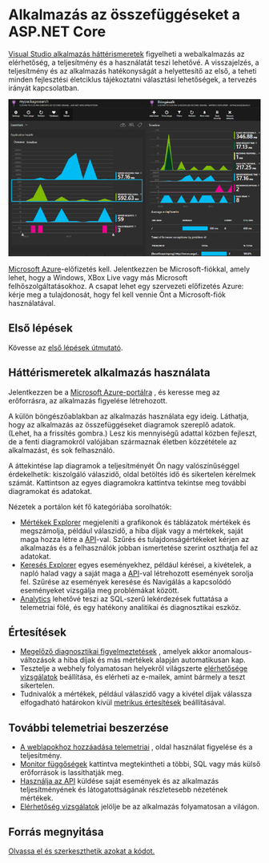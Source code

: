 <properties 
    pageTitle="Alkalmazás az összefüggéseket a ASP.NET Core" 
    description="Webalkalmazások elérhetőségét, a teljesítmény és a használat figyelése" 
    services="application-insights" 
    documentationCenter=".net"
    authors="alancameronwills" 
    manager="douge"/>

<tags 
    ms.service="application-insights" 
    ms.workload="tbd" 
    ms.tgt_pltfrm="ibiza" 
    ms.devlang="na" 
    ms.topic="article" 
    ms.date="08/30/2016" 
    ms.author="awills"/>

# <a name="application-insights-for-aspnet-core"></a>Alkalmazás az összefüggéseket a ASP.NET Core

[Visual Studio alkalmazás háttérismeretek](app-insights-overview.md) figyelheti a webalkalmazás az elérhetőség, a teljesítmény és a használatát teszi lehetővé. A visszajelzés, a teljesítmény és az alkalmazás hatékonyságát a helyettesítő az első, a teheti minden fejlesztési életciklus tájékoztatni választási lehetőségek, a tervezés irányát kapcsolatban.

![Példa](./media/app-insights-asp-net-core/sample.png)

[Microsoft Azure](http://azure.com)-előfizetés kell. Jelentkezzen be Microsoft-fiókkal, amely lehet, hogy a Windows, XBox Live vagy más Microsoft felhőszolgáltatásokhoz. A csapat lehet egy szervezeti előfizetés Azure: kérje meg a tulajdonosát, hogy fel kell vennie Önt a Microsoft-fiók használatával.


## <a name="getting-started"></a>Első lépések

Kövesse az [első lépések útmutató](https://github.com/Microsoft/ApplicationInsights-aspnetcore/wiki/Getting-Started).

## <a name="using-application-insights"></a>Háttérismeretek alkalmazás használata

Jelentkezzen be a [Microsoft Azure-portálra](https://portal.azure.com) , és keresse meg az erőforrásra, az alkalmazás figyelése létrehozott.

A külön böngészőablakban az alkalmazás használata egy ideig. Láthatja, hogy az alkalmazás az összefüggéseket diagramok szereplő adatok. (Lehet, ha a frissítés gombra.) Lesz kis mennyiségű adattal közben fejleszt, de a fenti diagramokról valójában származnak életben közzététele az alkalmazást, és sok felhasználó. 

A áttekintése lap diagramok a teljesítményét Ön nagy valószínűséggel érdekelhetik: kiszolgáló válaszidő, oldal betöltés idő és sikertelen kérelmek számát. Kattintson az egyes diagramokra kattintva tekintse meg további diagramokat és adatokat.

Nézetek a portálon két fő kategóriába sorolhatók:

* [Mértékek Explorer](app-insights-metrics-explorer.md) megjeleníti a grafikonok és táblázatok mértékek és megszámolja, például válaszidő, a hiba díjak vagy a mértékek, saját maga hozza létre a [API](app-insights-api-custom-events-metrics.md)-val. Szűrés és tulajdonságértékeket kérjen az alkalmazás és a felhasználók jobban ismertetése szerint oszthatja fel az adatokat.
* [Keresés Explorer](app-insights-diagnostic-search.md) egyes eseményekhez, például kérései, a kivételek, a napló halad vagy a saját maga a [API](app-insights-api-custom-events-metrics.md)-val létrehozott események sorolja fel. Szűrése az események keresése és Navigálás a kapcsolódó eseményeket vizsgálja meg problémákat között.
* [Analytics](app-insights-analytics.md) lehetővé teszi az SQL-szerű lekérdezések futtatása a telemetriai fölé, és egy hatékony analitikai és diagnosztikai eszköz.

## <a name="alerts"></a>Értesítések

* [Megelőző diagnosztikai figyelmeztetések](app-insights-proactive-diagnostics.md) , amelyek akkor anomalous-változások a hiba díjak és más mértékek alapján automatikusan kap.
* Tesztelje a webhely folyamatosan helyekről világszerte [elérhetősége vizsgálatok](app-insights-monitor-web-app-availability.md) beállítása, és elérheti az e-mailek, amint bármely a teszt sikertelen.
* Tudnivalók a mértékek, például válaszidő vagy a kivétel díjak válassza elfogadható határokon kívül [metrikus értesítések](app-insights-monitor-web-app-availability.md) beállításával.

## <a name="get-more-telemetry"></a>További telemetriai beszerzése

* [A weblapokhoz hozzáadása telemetriai](app-insights-javascript.md) , oldal használat figyelése és a teljesítmény.
* [Monitor függőségek](app-insights-dependencies.md) kattintva megtekintheti a többi, SQL vagy más külső erőforrások is lassíthatják meg.
* [Használja az API](app-insights-api-custom-events-metrics.md) küldése saját események és az alkalmazás teljesítményének és látogatottságának részletesebb nézetének mértékek.
* [Elérhetőség vizsgálatok](app-insights-monitor-web-app-availability.md) jelölje be az alkalmazás folyamatosan a világon. 


## <a name="open-source"></a>Forrás megnyitása

[Olvassa el és szerkeszthetik azokat a kódot.](https://github.com/Microsoft/ApplicationInsights-aspnetcore#recent-updates)


